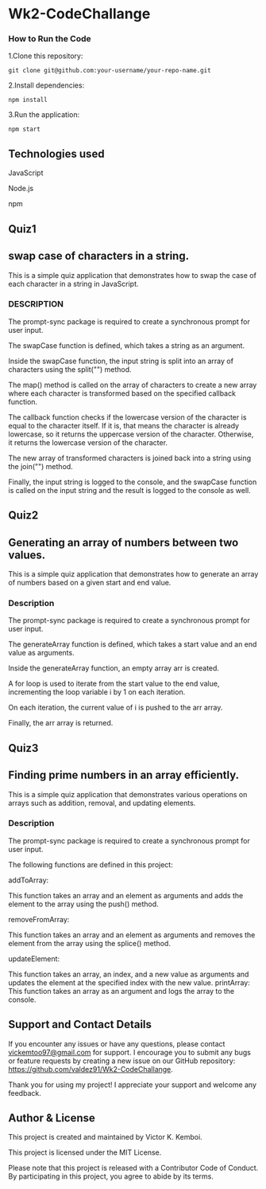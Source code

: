 # Wk2-CodeChallange

### How to Run the Code

1.Clone this repository:

```
git clone git@github.com:your-username/your-repo-name.git
```

2.Install dependencies:

```
npm install

```

3.Run the application:

```
npm start
```

## Technologies used

JavaScript

Node.js

npm

## Quiz1

## swap case of characters in a string.

This is a simple quiz application that demonstrates how to swap the case of each character in a string in JavaScript.

### DESCRIPTION

The prompt-sync package is required to create a synchronous prompt for user input.

The swapCase function is defined, which takes a string as an argument.

Inside the swapCase function, the input string is split into an array of characters using the split("") method.

The map() method is called on the array of characters to create a new array where each character is transformed based on the specified callback function.

The callback function checks if the lowercase version of the character is equal to the character itself. If it is, that means the character is already lowercase, so it returns the uppercase version of the character. Otherwise, it returns the lowercase version of the character.

The new array of transformed characters is joined back into a string using the join("") method.

Finally, the input string is logged to the console, and the swapCase function is called on the input string and the result is logged to the console as well.

## Quiz2

## Generating an array of numbers between two values.

This is a simple quiz application that demonstrates how to generate an array of numbers based on a given start and end value.

### Description

The prompt-sync package is required to create a synchronous prompt for user input.

The generateArray function is defined, which takes a start value and an end value as arguments.

Inside the generateArray function, an empty array arr is created.

A for loop is used to iterate from the start value to the end value, incrementing the loop variable i by 1 on each iteration.

On each iteration, the current value of i is pushed to the arr array.

Finally, the arr array is returned.

## Quiz3

## Finding prime numbers in an array efficiently.

This is a simple quiz application that demonstrates various operations on arrays such as addition, removal, and updating elements.

### Description

The prompt-sync package is required to create a synchronous prompt for user input.

The following functions are defined in this project:

addToArray:

This function takes an array and an element as arguments and adds the element to the array using the push() method.

removeFromArray:

This function takes an array and an element as arguments and removes the element from the array using the splice() method.

updateElement:

This function takes an array, an index, and a new value as arguments and updates the element at the specified index with the new value.
printArray: This function takes an array as an argument and logs the array to the console.

## Support and Contact Details

If you encounter any issues or have any questions, please contact vickemtoo97@gmail.com for support. I encourage you to submit any bugs or feature requests by creating a new issue on our GitHub repository: https://github.com/valdez91/Wk2-CodeChallange.

Thank you for using my project! I appreciate your support and welcome any feedback.

## Author & License

This project is created and maintained by Victor K. Kemboi.

This project is licensed under the MIT License.

Please note that this project is released with a Contributor Code of Conduct. By participating in this project, you agree to abide by its terms.
